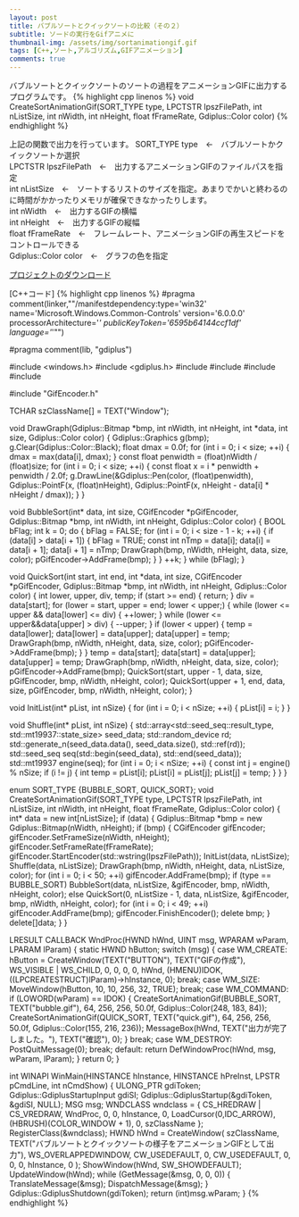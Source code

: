 ```yaml
---
layout: post
title: バブルソートとクイックソートの比較（その２）
subtitle: ソードの実行をGifアニメに
thumbnail-img: /assets/img/sortanimationgif.gif
tags: [C++,ソート,アルゴリズム,GIFアニメーション]
comments: true
---
```


バブルソートとクイックソートのソートの過程をアニメーションGIFに出力するプログラムです。
{% highlight cpp linenos %}
void CreateSortAnimationGif(SORT_TYPE type, LPCTSTR lpszFilePath, int nListSize, int nWidth, int nHeight, float fFrameRate, Gdiplus::Color color)
{% endhighlight %}

上記の関数で出力を行っています。
SORT_TYPE type　←　バブルソートかクイックソートか選択  
LPCTSTR lpszFilePath　←　出力するアニメーションGIFのファイルパスを指定  
int nListSize　←　ソートするリストのサイズを指定。あまりでかいと終わるのに時間がかかったりメモリが確保できなかったりします。  
int nWidth　←　出力するGIFの横幅  
int nHeight　←　出力するGIFの縦幅  
float fFrameRate　←　フレームレート、アニメーションGIFの再生スピードをコントロールできる  
Gdiplus::Color color　←　グラフの色を指定  

[プロジェクトのダウンロード](https://github.com/kenjinote/SortAnimationGIF/archive/master.zip)

[C++コード]
{% highlight cpp linenos %}
#pragma comment(linker,"\"/manifestdependency:type='win32' name='Microsoft.Windows.Common-Controls' version='6.0.0.0' processorArchitecture='*' publicKeyToken='6595b64144ccf1df' language='*'\"")

#pragma comment(lib, "gdiplus")

#include <windows.h>
#include <gdiplus.h>
#include <vector>
#include <string>
#include <array>
#include <random>

#include "GifEncoder.h"

TCHAR szClassName[] = TEXT("Window");

void DrawGraph(Gdiplus::Bitmap *bmp, int nWidth, int nHeight, int *data, int size, Gdiplus::Color color)
{
    Gdiplus::Graphics g(bmp);
    g.Clear(Gdiplus::Color::Black);
    float dmax = 0.0f;
    for (int i = 0; i < size; ++i) {
        dmax = max(data[i], dmax);
    }
    const float penwidth = (float)nWidth / (float)size;
    for (int i = 0; i < size; ++i) {
        const float x = i * penwidth + penwidth / 2.0f;
        g.DrawLine(&Gdiplus::Pen(color, (float)penwidth), Gdiplus::PointF(x, (float)nHeight), Gdiplus::PointF(x, nHeight - data[i] * nHeight / dmax));
    }
}

void BubbleSort(int* data, int size, CGifEncoder *pGifEncoder, Gdiplus::Bitmap *bmp, int nWidth, int nHeight, Gdiplus::Color color)
{
    BOOL bFlag;
    int k = 0;
    do {
        bFlag = FALSE;
        for (int i = 0; i < size - 1 - k; ++i) {
            if (data[i] > data[i + 1]) {
                bFlag = TRUE;
                const int nTmp = data[i];
                data[i] = data[i + 1];
                data[i + 1] = nTmp;
                DrawGraph(bmp, nWidth, nHeight, data, size, color);
                pGifEncoder->AddFrame(bmp);
            }
        }
        ++k;
    } while (bFlag);
}

void QuickSort(int start, int end, int *data, int size, CGifEncoder *pGifEncoder, Gdiplus::Bitmap *bmp, int nWidth, int nHeight, Gdiplus::Color color)
{
    int lower, upper, div, temp;
    if (start >= end) {
        return;
    }
    div = data[start];
    for (lower = start, upper = end; lower < upper;) {
        while (lower <= upper && data[lower] <= div) {
            ++lower;
        }
        while (lower <= upper&&data[upper] > div) {
            --upper;
        }
        if (lower < upper) {
            temp = data[lower];
            data[lower] = data[upper];
            data[upper] = temp;
            DrawGraph(bmp, nWidth, nHeight, data, size, color);
            pGifEncoder->AddFrame(bmp);
        }
    }
    temp = data[start];
    data[start] = data[upper];
    data[upper] = temp;
    DrawGraph(bmp, nWidth, nHeight, data, size, color);
    pGifEncoder->AddFrame(bmp);
    QuickSort(start, upper - 1, data, size, pGifEncoder, bmp, nWidth, nHeight, color);
    QuickSort(upper + 1, end, data, size, pGifEncoder, bmp, nWidth, nHeight, color);
}

void InitList(int* pList, int nSize)
{
    for (int i = 0; i < nSize; ++i) {
        pList[i] = i;
    }
}

void Shuffle(int* pList, int nSize)
{
    std::array<std::seed_seq::result_type, std::mt19937::state_size> seed_data;
    std::random_device rd;
    std::generate_n(seed_data.data(), seed_data.size(), std::ref(rd));
    std::seed_seq seq(std::begin(seed_data), std::end(seed_data));
    std::mt19937 engine(seq);
    for (int i = 0; i < nSize; ++i) {
        const int j = engine() % nSize;
        if (i != j) {
            int temp = pList[i];
            pList[i] = pList[j];
            pList[j] = temp;
        }
    }
}

enum SORT_TYPE {BUBBLE_SORT, QUICK_SORT};
void CreateSortAnimationGif(SORT_TYPE type, LPCTSTR lpszFilePath, int nListSize, int nWidth, int nHeight, float fFrameRate, Gdiplus::Color color)
{
    int* data = new int[nListSize];
    if (data) {
        Gdiplus::Bitmap *bmp = new Gdiplus::Bitmap(nWidth, nHeight);
        if (bmp) {
            CGifEncoder gifEncoder;
            gifEncoder.SetFrameSize(nWidth, nHeight);
            gifEncoder.SetFrameRate(fFrameRate);
            gifEncoder.StartEncoder(std::wstring(lpszFilePath));
            InitList(data, nListSize);
            Shuffle(data, nListSize);
            DrawGraph(bmp, nWidth, nHeight, data, nListSize, color);
            for (int i = 0; i < 50; ++i)
                gifEncoder.AddFrame(bmp);
            if (type == BUBBLE_SORT)
                BubbleSort(data, nListSize, &gifEncoder, bmp, nWidth, nHeight, color);
            else
                QuickSort(0, nListSize - 1, data, nListSize, &gifEncoder, bmp, nWidth, nHeight, color);
            for (int i = 0; i < 49; ++i)
                gifEncoder.AddFrame(bmp);
            gifEncoder.FinishEncoder();
            delete bmp;
        }
        delete[]data;
    }
}

LRESULT CALLBACK WndProc(HWND hWnd, UINT msg, WPARAM wParam, LPARAM lParam)
{
    static HWND hButton;
    switch (msg)
    {
    case WM_CREATE:
        hButton = CreateWindow(TEXT("BUTTON"), TEXT("GIFの作成"), WS_VISIBLE | WS_CHILD, 0, 0, 0, 0, hWnd, (HMENU)IDOK, ((LPCREATESTRUCT)lParam)->hInstance, 0);
        break;
    case WM_SIZE:
        MoveWindow(hButton, 10, 10, 256, 32, TRUE);
        break;
    case WM_COMMAND:
        if (LOWORD(wParam) == IDOK)
        {
            CreateSortAnimationGif(BUBBLE_SORT, TEXT("bubble.gif"), 64, 256, 256, 50.0f, Gdiplus::Color(248, 183, 84));
            CreateSortAnimationGif(QUICK_SORT, TEXT("quick.gif"), 64, 256, 256, 50.0f, Gdiplus::Color(155, 216, 236));
            MessageBox(hWnd, TEXT("出力が完了しました。"), TEXT("確認"), 0);
        }
        break;
    case WM_DESTROY:
        PostQuitMessage(0);
        break;
    default:
        return DefWindowProc(hWnd, msg, wParam, lParam);
    }
    return 0;
}

int WINAPI WinMain(HINSTANCE hInstance, HINSTANCE hPreInst, LPSTR pCmdLine, int nCmdShow)
{
    ULONG_PTR gdiToken;
    Gdiplus::GdiplusStartupInput gdiSI;
    Gdiplus::GdiplusStartup(&gdiToken, &gdiSI, NULL);
    MSG msg;
    WNDCLASS wndclass = {
        CS_HREDRAW | CS_VREDRAW,
        WndProc,
        0,
        0,
        hInstance,
        0,
        LoadCursor(0,IDC_ARROW),
        (HBRUSH)(COLOR_WINDOW + 1),
        0,
        szClassName
    };
    RegisterClass(&wndclass);
    HWND hWnd = CreateWindow(
        szClassName,
        TEXT("バブルソートとクイックソートの様子をアニメーションGIFとして出力"),
        WS_OVERLAPPEDWINDOW,
        CW_USEDEFAULT,
        0,
        CW_USEDEFAULT,
        0,
        0,
        0,
        hInstance,
        0
    );
    ShowWindow(hWnd, SW_SHOWDEFAULT);
    UpdateWindow(hWnd);
    while (GetMessage(&msg, 0, 0, 0))
    {
        TranslateMessage(&msg);
        DispatchMessage(&msg);
    }
    Gdiplus::GdiplusShutdown(gdiToken);
    return (int)msg.wParam;
}
{% endhighlight %}
